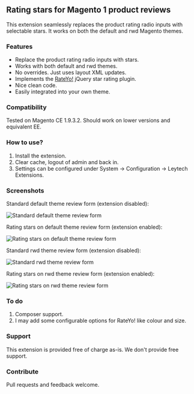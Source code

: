 ## Rating stars for Magento 1 product reviews

This extension seamlessly replaces the product rating radio inputs with selectable stars. It works on both the default and rwd Magento themes.

### Features

- Replace the product rating radio inputs with stars.
- Works with both default and rwd themes.
- No overrides. Just uses layout XML updates.
- Implements the [RateYo!](http://rateyo.fundoocode.ninja/) jQuery star rating plugin.
- Nice clean code.
- Easily integrated into your own theme.

### Compatibility

Tested on Magento CE 1.9.3.2. Should work on lower versions and equivalent EE.

### How to use?

1. Install the extension. 
2. Clear cache, logout of admin and back in.
3. Settings can be configured under System -> Configuration -> Leytech Extensions.

### Screenshots

Standard default theme review form (extension disabled):

![Standard default theme review form](https://cloud.githubusercontent.com/assets/1577895/25527442/b5b1d07a-2c10-11e7-9de3-5b35af5c4e73.png "Standard default theme review form")

Rating stars on default theme review form (extension enabled):

![Rating stars on default theme review form](https://cloud.githubusercontent.com/assets/1577895/25527444/b5b24de8-2c10-11e7-93ad-0f35564775b8.png "Rating stars on default theme review form")

Standard rwd theme review form (extension disabled):

![Standard rwd theme review form](https://cloud.githubusercontent.com/assets/1577895/25527440/b5ae7862-2c10-11e7-995d-b4a6babb5606.png "Standard default theme review form")

Rating stars on rwd theme review form (extension enabled):

![Rating stars on rwd theme review form](https://cloud.githubusercontent.com/assets/1577895/25527443/b5b1ed58-2c10-11e7-8d30-c7069e06e1a1.png "Rating stars on default theme review form")

### To do

1. Composer support.
2. I may add some configurable options for RateYo! like colour and size.

### Support

This extension is provided free of charge as-is. We don't provide free support.

### Contribute

Pull requests and feedback welcome.
